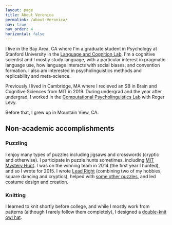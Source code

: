```yaml
---
layout: page
title: About Veronica
permalink: /about-Veronica/
nav: true
nav_order: 4
horizontal: false
---
```


I live in the Bay Area, CA where I'm a graduate student in Psychology at Stanford University in the [Language and Cognition Lab](https://langcog.stanford.edu/). I'm a cognitive scientist and I mostly study language, with a particular interest in pragmatic language use, how language interacts with social biases, and convention formation. I also am interested in psycholinguistics methods and replicability and meta-science. 

Previously I lived in Cambridge, MA where I recieved an SB in Brain and Cognitive Sciences from MIT in 2019. During undergrad and the year after undergrad, I worked in the [Computational Psycholinguistics Lab](http://cpl.mit.edu/) with Roger Levy.

Before that, I grew up in Mountain View, CA. 

## Non-academic accomplishments

### Puzzling
I enjoy many types of puzzles including jigsaws and crosswords (cryptic and otherwise). I participate in puzzle hunts sometimes, including [MIT Mystery Hunt](http://www.mit.edu/~puzzle/). I was on the winning team in 2014 (the first year I hunted), and so I wrote for 2015. I wrote [Lead Right](http://web.mit.edu/puzzle/www/2015/puzzle/lead_right/) (combining two of my hobbies, square dancing and cryptics), helped with [some other puzzles](https://devjoe.appspot.com/huntindex/author/boyceveronica), and led costume design and creation. 

### Knitting
I learned to knit shortly before college, and while I mostly work from patterns (although I rarely follow them completely), I designed a [double-knit owl hat](https://www.ravelry.com/patterns/library/parliament-of-owlets-hat?buy=1). 

